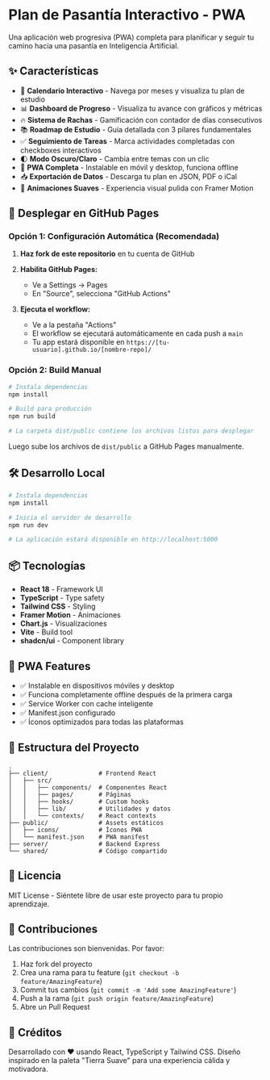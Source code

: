 # Plan de Pasantía Interactivo - PWA

Una aplicación web progresiva (PWA) completa para planificar y seguir tu camino hacia una pasantía en Inteligencia Artificial.

## ✨ Características

- 📅 **Calendario Interactivo** - Navega por meses y visualiza tu plan de estudio
- 📊 **Dashboard de Progreso** - Visualiza tu avance con gráficos y métricas
- 🔥 **Sistema de Rachas** - Gamificación con contador de días consecutivos
- 📚 **Roadmap de Estudio** - Guía detallada con 3 pilares fundamentales
- ✅ **Seguimiento de Tareas** - Marca actividades completadas con checkboxes interactivos
- 🌓 **Modo Oscuro/Claro** - Cambia entre temas con un clic
- 📱 **PWA Completa** - Instalable en móvil y desktop, funciona offline
- 📥 **Exportación de Datos** - Descarga tu plan en JSON, PDF o iCal
- 🎨 **Animaciones Suaves** - Experiencia visual pulida con Framer Motion

## 🚀 Desplegar en GitHub Pages

### Opción 1: Configuración Automática (Recomendada)

1. **Haz fork de este repositorio** en tu cuenta de GitHub

2. **Habilita GitHub Pages:**
   - Ve a Settings → Pages
   - En "Source", selecciona "GitHub Actions"

3. **Ejecuta el workflow:**
   - Ve a la pestaña "Actions"
   - El workflow se ejecutará automáticamente en cada push a `main`
   - Tu app estará disponible en `https://[tu-usuario].github.io/[nombre-repo]/`

### Opción 2: Build Manual

```bash
# Instala dependencias
npm install

# Build para producción
npm run build

# La carpeta dist/public contiene los archivos listos para desplegar
```

Luego sube los archivos de `dist/public` a GitHub Pages manualmente.

## 🛠️ Desarrollo Local

```bash
# Instala dependencias
npm install

# Inicia el servidor de desarrollo
npm run dev

# La aplicación estará disponible en http://localhost:5000
```

## 📦 Tecnologías

- **React 18** - Framework UI
- **TypeScript** - Type safety
- **Tailwind CSS** - Styling
- **Framer Motion** - Animaciones
- **Chart.js** - Visualizaciones
- **Vite** - Build tool
- **shadcn/ui** - Component library

## 📱 PWA Features

- ✅ Instalable en dispositivos móviles y desktop
- ✅ Funciona completamente offline después de la primera carga
- ✅ Service Worker con cache inteligente
- ✅ Manifest.json configurado
- ✅ Íconos optimizados para todas las plataformas

## 🎯 Estructura del Proyecto

```
.
├── client/              # Frontend React
│   ├── src/
│   │   ├── components/  # Componentes React
│   │   ├── pages/       # Páginas
│   │   ├── hooks/       # Custom hooks
│   │   ├── lib/         # Utilidades y datos
│   │   └── contexts/    # React contexts
├── public/              # Assets estáticos
│   ├── icons/           # Íconos PWA
│   └── manifest.json    # PWA manifest
├── server/              # Backend Express
└── shared/              # Código compartido
```

## 📄 Licencia

MIT License - Siéntete libre de usar este proyecto para tu propio aprendizaje.

## 🤝 Contribuciones

Las contribuciones son bienvenidas. Por favor:
1. Haz fork del proyecto
2. Crea una rama para tu feature (`git checkout -b feature/AmazingFeature`)
3. Commit tus cambios (`git commit -m 'Add some AmazingFeature'`)
4. Push a la rama (`git push origin feature/AmazingFeature`)
5. Abre un Pull Request

## 🌟 Créditos

Desarrollado con ❤️ usando React, TypeScript y Tailwind CSS.
Diseño inspirado en la paleta "Tierra Suave" para una experiencia cálida y motivadora.
